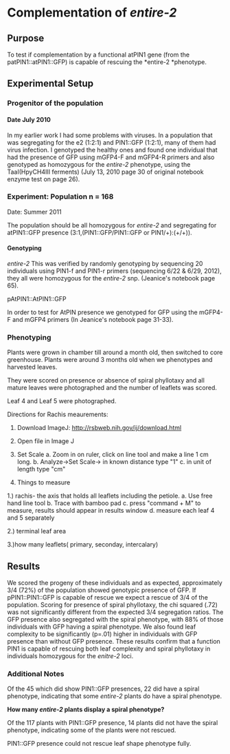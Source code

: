 # Complementation of *entire-2*

## Purpose

To test if complementation by a functional atPIN1 gene (from the patPIN1::atPIN1::GFP) is capable of rescuing the *entire-2 *phenotype. 

## Experimental Setup

### Progenitor of the population

#### Date July 2010
In my earlier work I had some problems with viruses. In a population that was segregating for the e2 (1:2:1) and PIN1::GFP (1:2:1), many of them had virus infection.  I genotyped the healthy ones and found one individual that had the presence of GFP using mGFP4-F and mGFP4-R primers and also genotyped  as homozygous for the *entire-2* phenotype, using the TaaI(HpyCH4III ferments) (July 13, 2010 page 30 of original notebook enzyme test on page 26).

### Experiment: Population n = 168
Date: Summer 2011

The population should be all homozygous for *entire-2* and segregating for atPIN1::GFP presence (3:1,(PIN1::GFP/PIN1::GFP or PIN1/+):(+/+)).  

#### Genotyping

*entire-2*
This was verified by randomly genotyping by sequencing 20 individuals using PIN1-f and PIN1-r primers (sequencing 6/22 & 6/29, 2012), they all were homozygous for the *entire-2* snp. (Jeanice's notebook page 65).

pAtPIN1::AtPIN1::GFP

In order to test for AtPIN presence we genotyped for GFP using the mGFP4-F and mGFP4 primers (In Jeanice's notebook page 31-33).

### Phenotyping
Plants were grown in chamber till around a month old, then switched to core greenhouse.  Plants were around 3 months old when we phenotypes and harvested leaves. 

They were scored on presence or absence of spiral phyllotaxy and all mature leaves were photographed and the number of leaflets was scored. 

Leaf 4 and Leaf 5 were photographed.

Directions for Rachis meaurements:

1. Download ImageJ: http://rsbweb.nih.gov/ij/download.html

2. Open file in Image J

3. Set Scale
    a. Zoom in on ruler, click on line tool and make a line 1 cm long. 
    b. Analyze->Set Scale-> in known distance type "1"
    c. in unit of length type "cm"

2. Things to measure

1.) rachis- the axis that holds all leaflets including the petiole. 
    a. Use free hand line tool
    b. Trace with bamboo pad
    c. press "command + M" to measure, results should appear in results         window
    d. measure each leaf 4 and 5 separately 

2.) terminal leaf area

3.)how many leaflets( primary, seconday, intercalary)

## Results

We scored the progeny of these individuals and as expected, approximately 3/4 (72%) of the population showed genotypic presence of GFP. If pPIN1::PIN1::GFP is capable of rescue we expect a rescue of 3/4 of the population. Scoring for presence of spiral phyllotaxy, the chi squared (.72) was not significantly different from the expected 3/4 segregation ratios. The GFP presence also segregated with the spiral phenotype, with 88% of those individuals with GFP having a spiral phenotype. We also found leaf complexity to be significantly (p=.01) higher in individuals with GFP presence than without GFP presence. These results confirm that a function PIN1 is capable of rescuing both leaf complexity and spiral phyllotaxy in individuals homozygous for the *enitre-2* loci.

### Additional Notes
Of the 45 which did show PIN1::GFP presences, 22 did have a spiral phenotype, indicating that some *entire-2* plants do have a spiral phenotype.

**How many *entire-2* plants display a spiral phenotype?**

Of the 117 plants with PIN1::GFP presence, 14 plants did not have the spiral phenotype, indicating some of the plants were not rescued. 

PIN1::GFP presence could not rescue leaf shape phenotype fully.  

